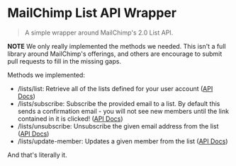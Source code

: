 # MailChimp List API Wrapper

> A simple wrapper around MailChimp's 2.0 List API.

**NOTE** We only really implemented the methods we needed. This isn't a full library around MailChimp's offerings, and others are encourage to submit pull requests to fill in the missing gaps.

Methods we implemented:
  * /lists/list: Retrieve all of the lists defined for your user account ([API Docs](https://apidocs.mailchimp.com/api/2.0/lists/list.php))
  * /lists/subscribe: Subscribe the provided email to a list. By default this sends a confirmation email - you will not see new members until the link contained in it is clicked! ([API Docs](https://apidocs.mailchimp.com/api/2.0/lists/subscribe.php))
  * /lists/unsubscribe: Unsubscribe the given email address from the list ([API Docs](https://apidocs.mailchimp.com/api/2.0/lists/unsubscribe.php))
  * /lists/update-member: Updates a given member from the list ([API Docs](https://apidocs.mailchimp.com/api/2.0/lists/update-member.php))

And that's literally it.
